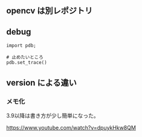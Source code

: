 ## opencv は別レポジトリ

## debug

```
import pdb;

# 止めたいところ
pdb.set_trace()
```

## version による違い

### メモ化

3.9以降は書き方が少し簡単になった。

https://www.youtube.com/watch?v=dpuykHkw8QM
